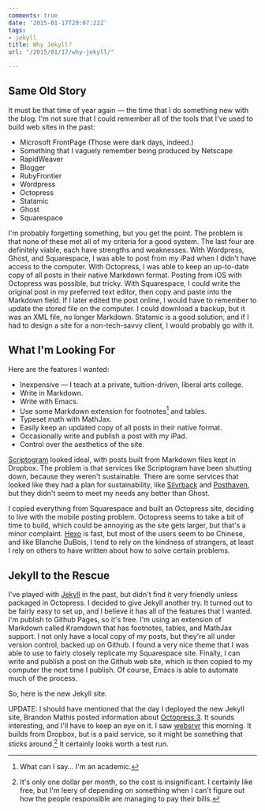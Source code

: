 ```yaml
---
comments: true
date: '2015-01-17T20:07:22Z'
tags:
- jekyll
title: Why Jekyll?
url: "/2015/01/17/why-jekyll/"

---
```

## Same Old Story ##

It must be that time of year again — the time that I do something new with the blog. I'm not sure that I could remember all of the tools that I've used to build web sites in the past:

* Microsoft FrontPage (Those were dark days, indeed.)
* Something that I vaguely remember being produced by Netscape
* RapidWeaver
* Blogger
* RubyFrontier
* Wordpress
* Octopress
* Statamic
* Ghost
* Squarespace

I'm probably forgetting something, but you get the point. The problem is that none of these met all of my criteria for a good system. The last four are definitely viable, each have strengths and weaknesses. With Wordpress, Ghost, and Squarespace, I was able to post from my iPad when I didn't have access to the computer. With Octopress, I was able to keep an up-to-date copy of all posts in their native Markdown format. Posting from iOS with Octopress was possible, but tricky. With Squarespace, I could write the original post in my preferred text editor, then copy and paste into the Markdown field. If I later edited the post online, I would have to remember to update the stored file on the computer. I could download a backup, but it was an XML file, no longer Markdown. Statamic is a good solution, and if I had to design a site for a non-tech-savvy client, I would probably go with it.

## What I'm Looking For ##

Here are the features I wanted:

* Inexpensive — I teach at a private, tuition-driven, liberal arts college.
* Write in Markdown.
* Write with Emacs.
* Use some Markdown extension for footnotes[^1] and tables.
* Typeset math with MathJax.
* Easily keep an updated copy of all posts in their native format.
* Occasionally write and publish a post with my iPad.
* Control over the aesthetics of the site.

[Scriptogram](http://scriptogr.am) looked ideal, with posts built from Markdown files kept in Dropbox. The problem is that services like Scriptogram have been shutting down, because they weren't sustainable. There are some services that looked like they had a plan for sustainability, like [Silvrback](https://www.silvrback.com ) and [Posthaven](https://posthaven.com ), but they didn't seem to meet my needs any better than Ghost.

I copied everything from Squarespace and built an Octopress site, deciding to live with the mobile posting problem. Octopress seems to take a bit of time to build, which could be annoying as the site gets larger, but that's a minor complaint. [Hexo](http://hexo.io ) is fast, but most of the users seem to be Chinese, and like Blanche DuBois, I tend to rely on the kindness of strangers, at least I rely on others to have written about how to solve certain problems.

## Jekyll to the Rescue ##

I've played with [Jekyll](http://jekyllrb.com ) in the past, but didn't find it very friendly unless packaged in Octopress. I decided to give Jekyll another try. It turned out to be fairly easy to set up, and I believe it has all of the features that I wanted. I'm publish to Github Pages, so it's free. I'm using an extension of Markdown called Kramdown that has footnotes, tables, and MathJax support. I not only have a local copy of my posts, but they're all under version control, backed up on Github. I found a very nice theme that I was able to use to fairly closely replicate my Squarespace site. Finally, I can write and publish a post on the Github web site, which is then copied to my computer the next time I publish. Of course, Emacs is able to automate much of the process.

So, here is the new Jekyll site.

UPDATE: I should have mentioned that the day I deployed the new Jekyll site, Brandon Mathis posted information about [Octopress 3](http://octopress.org/2015/01/15/octopress-3.0-is-coming/). It sounds interesting, and I'll have to keep an eye on it. I saw [websrvr](http://www.websrvr.in/?utm_source=getsimpleform.com&utm_medium=nav&utm_campaign=simpleform1 ) this morning. It builds from Dropbox, but is a paid service, so it might be something that sticks around.[^2] It certainly looks worth a test run. 
 


 

[^1]: What can I say... I'm an academic.

[^2]: It's only one dollar per month, so the cost is insignificant. I certainly like free, but I'm leery of depending on something when I can't figure out how the people responsible are managing to pay their bills.
